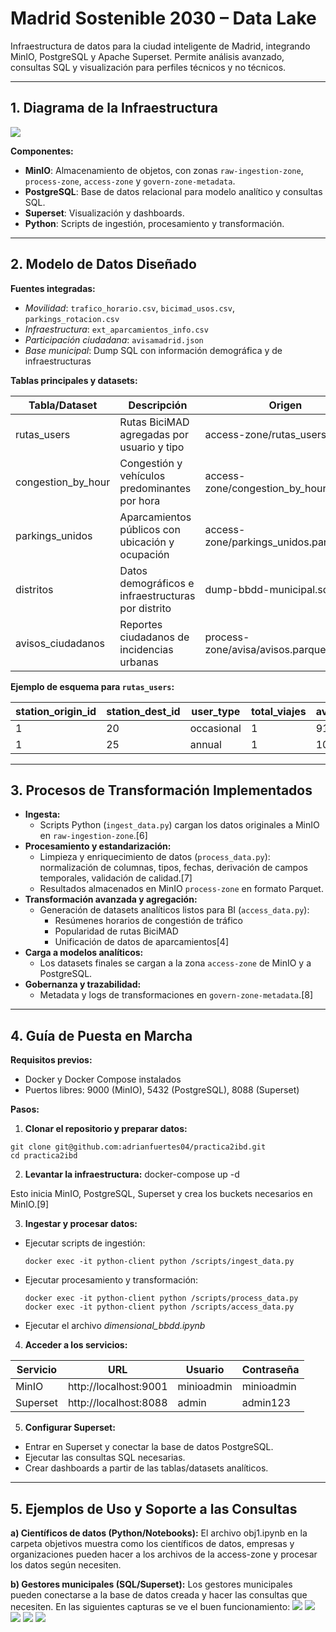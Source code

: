 # Madrid Sostenible 2030 – Data Lake

Infraestructura de datos para la ciudad inteligente de Madrid, integrando MinIO, PostgreSQL y Apache Superset. Permite análisis avanzado, consultas SQL y visualización para perfiles técnicos y no técnicos.

---

## 1. Diagrama de la Infraestructura
![](imagenes/diagrama.png)


**Componentes:**
- **MinIO**: Almacenamiento de objetos, con zonas `raw-ingestion-zone`, `process-zone`, `access-zone` y `govern-zone-metadata`.
- **PostgreSQL**: Base de datos relacional para modelo analítico y consultas SQL.
- **Superset**: Visualización y dashboards.
- **Python**: Scripts de ingestión, procesamiento y transformación.

---

## 2. Modelo de Datos Diseñado

**Fuentes integradas:**
- *Movilidad*: `trafico_horario.csv`, `bicimad_usos.csv`, `parkings_rotacion.csv`
- *Infraestructura*: `ext_aparcamientos_info.csv`
- *Participación ciudadana*: `avisamadrid.json`
- *Base municipal*: Dump SQL con información demográfica y de infraestructuras

**Tablas principales y datasets:**

| Tabla/Dataset         | Descripción                                         | Origen                              |
|----------------------|-----------------------------------------------------|-------------------------------------|
| rutas_users          | Rutas BiciMAD agregadas por usuario y tipo          | access-zone/rutas_users.parquet     |
| congestion_by_hour   | Congestión y vehículos predominantes por hora       | access-zone/congestion_by_hour.parquet |
| parkings_unidos      | Aparcamientos públicos con ubicación y ocupación    | access-zone/parkings_unidos.parquet |
| distritos            | Datos demográficos e infraestructuras por distrito  | dump-bbdd-municipal.sql             |
| avisos_ciudadanos    | Reportes ciudadanos de incidencias urbanas          | process-zone/avisa/avisos.parquet   |

**Ejemplo de esquema para `rutas_users`:**

| station_origin_id | station_dest_id | user_type   | total_viajes | avg_duration_seconds | avg_distance_km | total_users |
|------------------|----------------|------------|--------------|---------------------|-----------------|-------------|
| 1                | 20             | occasional | 1            | 919.0               | 2.53            | 1           |
| 1                | 25             | annual     | 1            | 1038.0              | 2.85            | 1           |

---

## 3. Procesos de Transformación Implementados

- **Ingesta:**  
  - Scripts Python (`ingest_data.py`) cargan los datos originales a MinIO en `raw-ingestion-zone`.[6]
- **Procesamiento y estandarización:**  
  - Limpieza y enriquecimiento de datos (`process_data.py`): normalización de columnas, tipos, fechas, derivación de campos temporales, validación de calidad.[7]
  - Resultados almacenados en MinIO `process-zone` en formato Parquet.
- **Transformación avanzada y agregación:**  
  - Generación de datasets analíticos listos para BI (`access_data.py`):  
    - Resúmenes horarios de congestión de tráfico  
    - Popularidad de rutas BiciMAD  
    - Unificación de datos de aparcamientos[4]
- **Carga a modelos analíticos:**  
  - Los datasets finales se cargan a la zona `access-zone` de MinIO y a PostgreSQL.
- **Gobernanza y trazabilidad:**  
  - Metadata y logs de transformaciones en `govern-zone-metadata`.[8]

---

## 4. Guía de Puesta en Marcha

**Requisitos previos:**
- Docker y Docker Compose instalados
- Puertos libres: 9000 (MinIO), 5432 (PostgreSQL), 8088 (Superset)

**Pasos:**

1. **Clonar el repositorio y preparar datos:**
```
git clone git@github.com:adrianfuertes04/practica2ibd.git
cd practica2ibd
```

2. **Levantar la infraestructura:**
docker-compose up -d

Esto inicia MinIO, PostgreSQL, Superset y crea los buckets necesarios en MinIO.[9]

3. **Ingestar y procesar datos:**
- Ejecutar scripts de ingestión:
  ```
  docker exec -it python-client python /scripts/ingest_data.py
  ```
- Ejecutar procesamiento y transformación:
  ```
  docker exec -it python-client python /scripts/process_data.py
  docker exec -it python-client python /scripts/access_data.py
  ```
- Ejecutar el archivo *dimensional_bbdd.ipynb*

  

4. **Acceder a los servicios:**

| Servicio   | URL                     | Usuario    | Contraseña  |
|------------|-------------------------|------------|-------------|
| MinIO      | http://localhost:9001   | minioadmin | minioadmin  |
| Superset   | http://localhost:8088   | admin      | admin123    |

5. **Configurar Superset:**
- Entrar en Superset y conectar la base de datos PostgreSQL.
- Ejecutar las consultas SQL necesarias.
- Crear dashboards a partir de las tablas/datasets analíticos.

---

## 5. Ejemplos de Uso y Soporte a las Consultas

**a) Científicos de datos (Python/Notebooks):**
El archivo obj1.ipynb en la carpeta objetivos muestra como los científicos de datos, empresas y organizaciones pueden hacer a los archivos de la access-zone y procesar los datos según necesiten.

**b) Gestores municipales (SQL/Superset):**
Los gestores municipales pueden conectarse a la base de datos creada y hacer las consultas que necesiten. En las siguientes capturas se ve el buen funcionamiento:
![](imagenes/consulta1.jpg)
![](imagenes/consulta2.1.jpg)
![](imagenes/consulta2.2.jpg)
![](imagenes/consulta2.3.jpg)
![](imagenes/consulta2.4.jpg)

